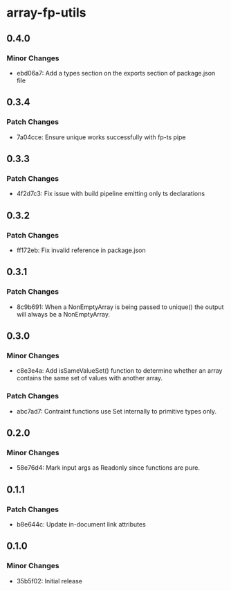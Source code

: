 # array-fp-utils

## 0.4.0

### Minor Changes

- ebd06a7: Add a types section on the exports section of package.json file

## 0.3.4

### Patch Changes

- 7a04cce: Ensure unique works successfully with fp-ts pipe

## 0.3.3

### Patch Changes

- 4f2d7c3: Fix issue with build pipeline emitting only ts declarations

## 0.3.2

### Patch Changes

- ff172eb: Fix invalid reference in package.json

## 0.3.1

### Patch Changes

- 8c9b691: When a NonEmptyArray is being passed to unique() the output will always be a NonEmptyArray.

## 0.3.0

### Minor Changes

- c8e3e4a: Add isSameValueSet() function to determine whether an array contains the same set of values with another array.

### Patch Changes

- abc7ad7: Contraint functions use Set internally to primitive types only.

## 0.2.0

### Minor Changes

- 58e76d4: Mark input args as Readonly since functions are pure.

## 0.1.1

### Patch Changes

- b8e644c: Update in-document link attributes

## 0.1.0

### Minor Changes

- 35b5f02: Initial release
